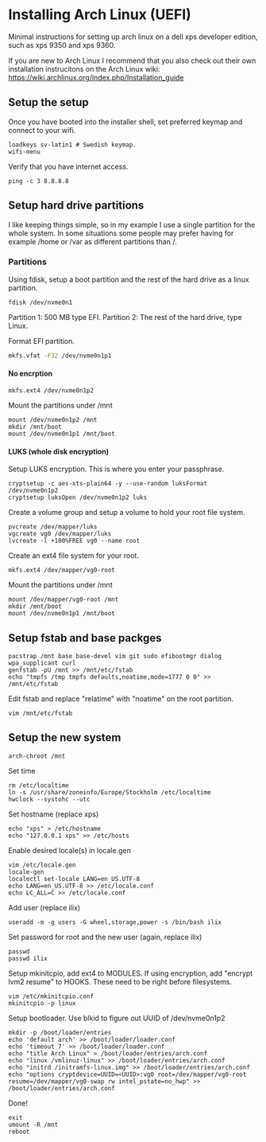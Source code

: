# Installing Arch Linux (UEFI)

Minimal instructions for setting up arch linux on a dell xps developer edition, such as xps 9350 and xps 9360.

If you are new to Arch Linux I recommend that you also check out their own installation instrucitons on the Arch Linux wiki: https://wiki.archlinux.org/index.php/Installation_guide

## Setup the setup

Once you have booted into the installer shell, set preferred keymap and connect to your wifi.

```
loadkeys sv-latin1 # Swedish keymap.
wifi-menu
```

Verify that you have internet access.

```
ping -c 3 8.8.8.8
```

## Setup hard drive partitions

I like keeping things simple, so in my example I use a single partition for the whole system. In some situations some people may prefer having for example /home or /var as different partitions than /.

### Partitions

Using fdisk, setup a boot partition and the rest of the hard drive as a linux partition.

```
fdisk /dev/nvme0n1
```

Partition 1: 500 MB type EFI.
Partition 2: The rest of the hard drive, type Linux.

Format EFI partition.

```bash
mkfs.vfat -F32 /dev/nvme0n1p1
```

#### No encrption

```
mkfs.ext4 /dev/nvme0n1p2
```

Mount the partitions under /mnt

```
mount /dev/nvme0n1p2 /mnt
mkdir /mnt/boot
mount /dev/nvme0n1p1 /mnt/boot
```

#### LUKS (whole disk encryption)

Setup LUKS encryption. This is where you enter your passphrase.

```
cryptsetup -c aes-xts-plain64 -y --use-random luksFormat /dev/nvme0n1p2
cryptsetup luksOpen /dev/nvme0n1p2 luks
```

Create a volume group and setup a volume to hold your root file system.

```
pvcreate /dev/mapper/luks
vgcreate vg0 /dev/mapper/luks
lvcreate -l +100%FREE vg0 --name root
```

Create an ext4 file system for your root.

```
mkfs.ext4 /dev/mapper/vg0-root
```

Mount the partitions under /mnt

```
mount /dev/mapper/vg0-root /mnt
mkdir /mnt/boot
mount /dev/nvme0n1p1 /mnt/boot
```

## Setup fstab and base packges

```
pacstrap /mnt base base-devel vim git sudo efibootmgr dialog wpa_supplicant curl
genfstab -pU /mnt >> /mnt/etc/fstab
echo "tmpfs /tmp tmpfs defaults,noatime,mode=1777 0 0" >> /mnt/etc/fstab
```
Edit fstab and replace "relatime" with "noatime" on the root partition.

```
vim /mnt/etc/fstab
```

## Setup the new system

```
arch-chroot /mnt
```

Set time

```
rm /etc/localtime
ln -s /usr/share/zoneinfo/Europe/Stockholm /etc/localtime
hwclock --systohc --utc
```

Set hostname (replace xps)

```
echo "xps" > /etc/hostname
echo "127.0.0.1 xps" >> /etc/hosts
```

Enable desired locale(s) in locale.gen

```
vim /etc/locale.gen
locale-gen
localectl set-locale LANG=en_US.UTF-8
echo LANG=en_US.UTF-8 >> /etc/locale.conf
echo LC_ALL=C >> /etc/locale.conf
```

Add user (replace ilix)

```
useradd -m -g users -G wheel,storage,power -s /bin/bash ilix
```

Set password for root and the new user (again, replace ilix)

```
passwd
passwd ilix
```

Setup mkinitcpio, add ext4 to MODULES.
If using encryption, add "encrypt lvm2 resume" to HOOKS. These need to be right before filesystems.

```
vim /etc/mkinitcpio.conf
mkinitcpio -p linux
```

Setup bootloader. Use blkid to figure out UUID of /dev/nvme0n1p2

```
mkdir -p /boot/loader/entries
echo 'default arch' >> /boot/loader/loader.conf
echo 'timeout 7' >> /boot/loader/loader.conf
echo "title Arch Linux" > /boot/loader/entries/arch.conf
echo "linux /vmlinuz-linux" >> /boot/loader/entries/arch.conf
echo "initrd /initramfs-linux.img" >> /boot/loader/entries/arch.conf
echo "options cryptdevice=UUID=<UUID>:vg0 root=/dev/mapper/vg0-root resume=/dev/mapper/vg0-swap rw intel_pstate=no_hwp" >> /boot/loader/entries/arch.conf
```

Done!

```
exit
umount -R /mnt
reboot
```
